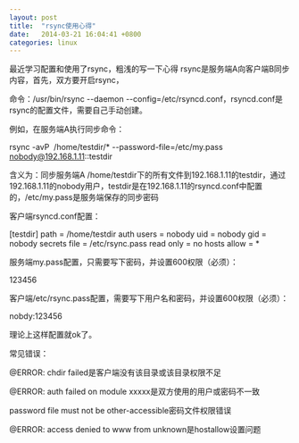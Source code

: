 ```yaml
---
layout: post
title:  "rsync使用心得"
date:   2014-03-21 16:04:41 +0800
categories: linux
---
```


最近学习配置和使用了rsync，粗浅的写一下心得
rsync是服务端A向客户端B同步内容，首先，双方要开启rsync，

命令：/usr/bin/rsync --daemon --config=/etc/rsyncd.conf，rsyncd.conf是rsync的配置文件，需要自己手动创建。

例如，在服务端A执行同步命令：

rsync -avP  /home/testdir/* --password-file=/etc/my.pass nobody@192.168.1.11::testdir

含义为：同步服务端A /home/testdir下的所有文件到192.168.1.11的testdir，通过192.168.1.11的nobody用户，testdir是在192.168.1.11的rsyncd.conf中配置的，/etc/my.pass是服务端保存的同步密码

客户端rsyncd.conf配置：

[testdir]
path = /home/testdir
auth users = nobody
uid = nobody
gid = nobody
secrets file = /etc/rsync.pass
read only = no
hosts allow = *

服务端my.pass配置，只需要写下密码，并设置600权限（必须）：

123456

客户端/etc/rsync.pass配置，需要写下用户名和密码，并设置600权限（必须）：

nobdy:123456

理论上这样配置就ok了。

常见错误：

@ERROR: chdir failed是客户端没有该目录或该目录权限不足

@ERROR: auth failed on module xxxxx是双方使用的用户或密码不一致

password file must not be other-accessible密码文件权限错误

@ERROR: access denied to www from unknown是hostallow设置问题
